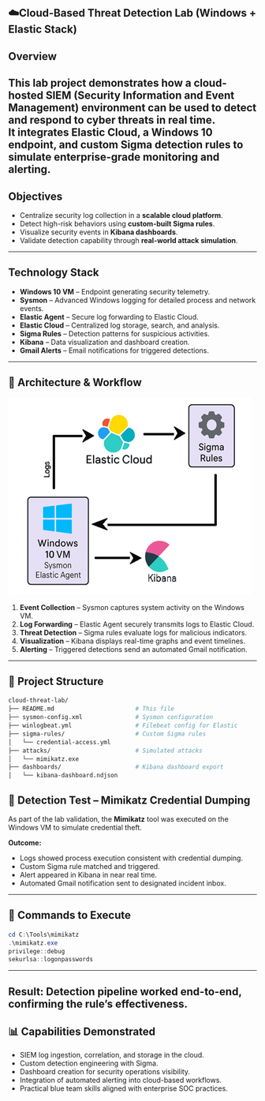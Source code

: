 ## ☁️Cloud-Based Threat Detection Lab (Windows + Elastic Stack)

## Overview
This lab project demonstrates how a **cloud-hosted SIEM (Security Information and Event Management)** environment can be used to detect and respond to cyber threats in real time.  
It integrates **Elastic Cloud**, a **Windows 10 endpoint**, and **custom Sigma detection rules** to simulate enterprise-grade monitoring and alerting.
---
## Objectives
- Centralize security log collection in a **scalable cloud platform**.
- Detect high-risk behaviors using **custom-built Sigma rules**.
- Visualize security events in **Kibana dashboards**.
- Validate detection capability through **real-world attack simulation**.
---
## Technology Stack
- **Windows 10 VM** – Endpoint generating security telemetry.
- **Sysmon** – Advanced Windows logging for detailed process and network events.
- **Elastic Agent** – Secure log forwarding to Elastic Cloud.
- **Elastic Cloud** – Centralized log storage, search, and analysis.
- **Sigma Rules** – Detection patterns for suspicious activities.
- **Kibana** – Data visualization and dashboard creation.
- **Gmail Alerts** – Email notifications for triggered detections.
---
## 📂 Architecture & Workflow
![Lab Architecture](https://github.com/Morsaniya2110/-Cloud-Based-Threat-Detection-Lab-Windows-Elastic-Stack-/blob/main/Flowchart%20(Cloud%20Based%20Thret%20Detection).png)

1. **Event Collection** – Sysmon captures system activity on the Windows VM.
2. **Log Forwarding** – Elastic Agent securely transmits logs to Elastic Cloud.
3. **Threat Detection** – Sigma rules evaluate logs for malicious indicators.
4. **Visualization** – Kibana displays real-time graphs and event timelines.
5. **Alerting** – Triggered detections send an automated Gmail notification.
---
## 📁 Project Structure
```bash
cloud-threat-lab/
├── README.md                       # This file
├── sysmon-config.xml               # Sysmon configuration
├── winlogbeat.yml                  # Filebeat config for Elastic
├── sigma-rules/                    # Custom Sigma rules
│   └── credential-access.yml
├── attacks/                        # Simulated attacks
│   └── mimikatz.exe
├── dashboards/                     # Kibana dashboard export
│   └── kibana-dashboard.ndjson
```
## 🎯 Detection Test – Mimikatz Credential Dumping
As part of the lab validation, the **Mimikatz** tool was executed on the Windows VM to simulate credential theft.

**Outcome:**
- Logs showed process execution consistent with credential dumping.
- Custom Sigma rule matched and triggered.
- Alert appeared in Kibana in near real time.
- Automated Gmail notification sent to designated incident inbox.
---
## 🧰 Commands to Execute
```powershell
cd C:\Tools\mimikatz
.\mimikatz.exe
privilege::debug
sekurlsa::logonpasswords
```
---
**Result:** Detection pipeline worked end-to-end, confirming the rule’s effectiveness.
---
## 📊 Capabilities Demonstrated
- SIEM log ingestion, correlation, and storage in the cloud.
- Custom detection engineering with Sigma.
- Dashboard creation for security operations visibility.
- Integration of automated alerting into cloud-based workflows.
- Practical blue team skills aligned with enterprise SOC practices.

